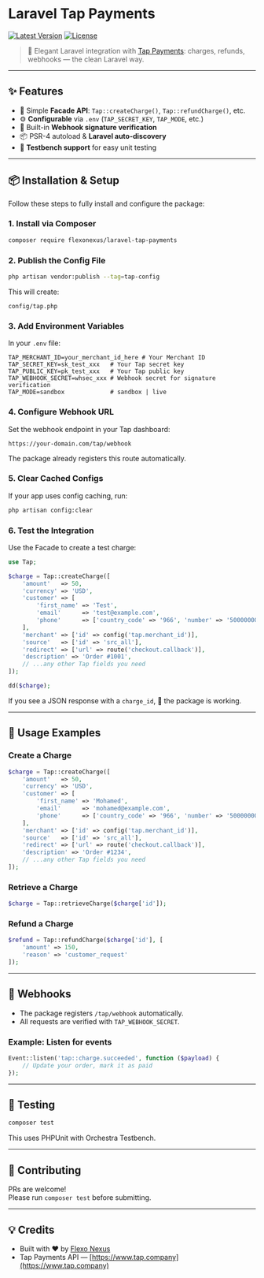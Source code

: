 # Laravel Tap Payments

[![Latest Version](https://img.shields.io/packagist/v/flexonexus/laravel-tap-payments.svg?style=flat-square)](https://packagist.org/packages/flexo/laravel-tap-payments)
[![License](https://img.shields.io/badge/license-MIT-blue.svg?style=flat-square)](#-license)

> 🚀 Elegant Laravel integration with [Tap Payments](https://www.tap.company/): charges, refunds, webhooks — the clean Laravel way.

---

## ✨ Features

- 🔑 Simple **Facade API**: `Tap::createCharge()`, `Tap::refundCharge()`, etc.
- ⚙️ **Configurable** via `.env` (`TAP_SECRET_KEY`, `TAP_MODE`, etc.)
- 🔔 Built-in **Webhook signature verification**
- 📦 PSR-4 autoload & **Laravel auto-discovery**
- 🧪 **Testbench support** for easy unit testing

---

## 📦 Installation & Setup

Follow these steps to fully install and configure the package:

### 1. Install via Composer
```bash
composer require flexonexus/laravel-tap-payments
```

### 2. Publish the Config File
```bash
php artisan vendor:publish --tag=tap-config
```
This will create:
```
config/tap.php
```

### 3. Add Environment Variables
In your `.env` file:

```dotenv
TAP_MERCHANT_ID=your_merchant_id_here # Your Merchant ID
TAP_SECRET_KEY=sk_test_xxx   # Your Tap secret key
TAP_PUBLIC_KEY=pk_test_xxx   # Your Tap public key
TAP_WEBHOOK_SECRET=whsec_xxx # Webhook secret for signature verification
TAP_MODE=sandbox             # sandbox | live
```

### 4. Configure Webhook URL
Set the webhook endpoint in your Tap dashboard:

```
https://your-domain.com/tap/webhook
```

The package already registers this route automatically.

### 5. Clear Cached Configs
If your app uses config caching, run:

```bash
php artisan config:clear
```

### 6. Test the Integration
Use the Facade to create a test charge:

```php
use Tap;

$charge = Tap::createCharge([
    'amount'   => 50,
    'currency' => 'USD',
    'customer' => [
        'first_name' => 'Test',
        'email'      => 'test@example.com',
        'phone'      => ['country_code' => '966', 'number' => '500000000'],
    ],
    'merchant' => ['id' => config('tap.merchant_id')],
    'source'   => ['id' => 'src_all'],
    'redirect' => ['url' => route('checkout.callback')],
    'description' => 'Order #1001',
    // ...any other Tap fields you need
]);

dd($charge);
```

If you see a JSON response with a `charge_id`, 🎉 the package is working.

---

## 🚀 Usage Examples

### Create a Charge
```php
$charge = Tap::createCharge([
    'amount'   => 50,
    'currency' => 'USD',
    'customer' => [
        'first_name' => 'Mohamed',
        'email'      => 'mohamed@example.com',
        'phone'      => ['country_code' => '966', 'number' => '500000000'],
    ],
    'merchant' => ['id' => config('tap.merchant_id')],
    'source'   => ['id' => 'src_all'],
    'redirect' => ['url' => route('checkout.callback')],
    'description' => 'Order #1234',
    // ...any other Tap fields you need
]);
```

### Retrieve a Charge
```php
$charge = Tap::retrieveCharge($charge['id']);
```

### Refund a Charge
```php
$refund = Tap::refundCharge($charge['id'], [
    'amount' => 150,
    'reason' => 'customer_request'
]);
```

---

## 🔔 Webhooks

- The package registers `/tap/webhook` automatically.
- All requests are verified with `TAP_WEBHOOK_SECRET`.

### Example: Listen for events
```php
Event::listen('tap::charge.succeeded', function ($payload) {
    // Update your order, mark it as paid
});
```

---

## 🧪 Testing

```bash
composer test
```

This uses PHPUnit with Orchestra Testbench.

---

## 🤝 Contributing

PRs are welcome!  
Please run `composer test` before submitting.

---

## 💡 Credits

- Built with ❤️ by [Flexo Nexus](https://flexonexus.com)
- Tap Payments API — [https://www.tap.company](https://www.tap.company)
